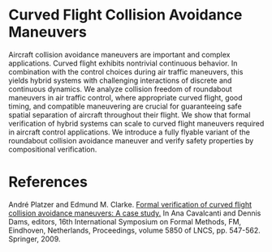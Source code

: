 Curved Flight Collision Avoidance Maneuvers
===========================================

Aircraft collision avoidance maneuvers are important and complex applications. Curved flight exhibits nontrivial continuous 
behavior. In combination with the control choices during air traffic maneuvers, this yields hybrid systems with challenging 
interactions of discrete and continuous dynamics. We analyze collision freedom of roundabout maneuvers in air traffic control, 
where appropriate curved flight, good timing, and compatible maneuvering are crucial for guaranteeing safe spatial separation 
of aircraft throughout their flight. We show that formal verification of hybrid systems can scale to curved flight maneuvers 
required in aircraft control applications. We introduce a fully flyable variant of the roundabout collision avoidance maneuver 
and verify safety properties by compositional verification.

# References

André Platzer and Edmund M. Clarke. [Formal verification of curved flight collision avoidance maneuvers: A case study.](https://doi.org/10.1007/978-3-642-05089-3_35)
In Ana Cavalcanti and Dennis Dams, editors, 16th International Symposium on Formal Methods, FM, Eindhoven, Netherlands, Proceedings, volume 5850 of LNCS, pp. 547-562. Springer, 2009.
